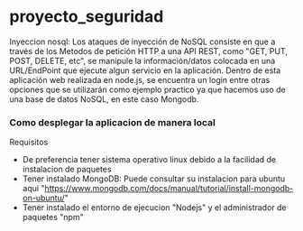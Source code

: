 # proyecto_seguridad
Inyeccion nosql: 
Los ataques de inyección de NoSQL consiste en que a través de los Metodos de petición HTTP a una API REST, 
como "GET, PUT, POST, DELETE, etc", se manipule la información/datos colocada en una URL/EndPoint que 
ejecute algun servicio en la aplicación.
Dentro de esta aplicación web realizada en node.js, se encuentra un login entre otras opciones que se utilizarán 
como ejemplo practico ya que hacemos uso de una base de datos NoSQL, en este caso Mongodb.

### Como desplegar la aplicacion de manera local 
Requisitos
* De preferencia tener sistema operativo linux debido a la facilidad de instalacion de paquetes
* Tener instalado MongoDB: Puede consultar su instalacion para ubuntu aqui "https://www.mongodb.com/docs/manual/tutorial/install-mongodb-on-ubuntu/"
* Tener instalado el entorno de ejecucion "Nodejs" y el administrador de paquetes "npm"
